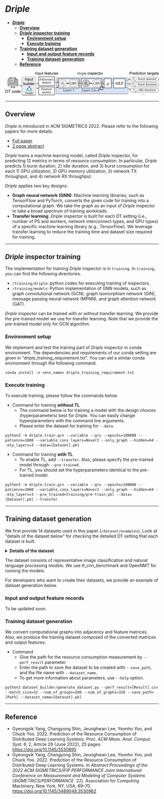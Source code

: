 # ***Driple*** 


- [***Driple***](#driple)
  - [**Overview**](#overview)
  - [***Driple* inspector training**](#driple-inspector-training)
    - [**Environment setup**](#environment-setup)
    - [**Execute training**](#execute-training)
  - [**Training dataset generation**](#training-dataset-generation)
    - [**Input and output feature records**](#input-and-output-feature-records)
    - [**Training dataset generation**](#training-dataset-generation-1)
  - [**Reference**](#reference)



<img src="https://raw.githubusercontent.com/gsyang33/driple/master/others/structure.jpg" alt="*Driple* structure" width="700"/>


---
## **Overview**
*Driple* is introduced in ACM SIGMETRICS 2022. Please refer to the following papers for more details.
 - [Full paper](https://doi.org/10.1145/3530895)
 - [2 page abstract](https://doi.org/10.1145/3489048.3530962)

*Driple* trains a machine learning model, called *Driple* inspector, for predicting 12 metrics in terms of resource consumption. In particular, *Driple* predicts 1) burst duration, 2) idle duration, and 3) burst consumption for each 1) GPU utilization, 2) GPU memory utilization, 3) network TX throughput, and 4) network RX throughput.

*Driple* applies two key designs:
  - **Graph neural network (GNN)**: Machine learning libraries, such as TensorFlow and PyTorch, converts the given code for training into a computational graph. We take the graph as an input of *Driple* inspector to take a broad spectrum of training workloads.
  - **Transfer learning**: *Driple* inspector is built for each DT setting (i.e., number of PS and workers, network interconnect types, and GPU types) of a specific machine learning library (e.g., TensorFlow). We leverage transfer learning to reduce the training time and dataset size required for training.

---
## ***Driple* inspector training**

The implementation for training *Driple* inspector is in `training`. In `training`, you can find the following directories.
- `/training/driple`: python codes for executing training of inspectors.
- `/training/models`: Python implementation of GNN models, such as graph convolutional network (GCN), graph isomorphism network (GIN), message passing neural network (MPNN), and graph attention network (GAT).

*Driple* inspector can be trained with or without transfer learning. We provide the pre-trained model we use for transfer learning. Note that we provide the pre-trained model only for GCN algorithm.

### **Environment setup**
We implement and test the training part of *Driple* inspector in conda environment.
The dependencies and requirements of our conda setting are given in "driple_training_requirement.txt". You can set a similar conda environment through the following command.
```
conda install -n <env_name> driple_training_requirement.txt
```

### **Execute training**
To execute training, please follow the commands below. 

- Command for training **without TL**
  - The command below is for training a model with the design choices (hyperparameters) best for *Driple*. You can easily change hyperparameters with the command line arguments.
  - Please enter the dataset for training for `--data`.
```
python3 -m driple.train.gcn --variable --gru --epochs=100000 --patience=1000 --variable_conv_layers=Nover2 --only_graph --hidden=64 --mlp_layers=3 --data=[Dataset].pkl 
```


- Command for training **with TL**
  - To enable TL, add `--transfer`. Also, please specify the pre-trained model through `--pre-trained`.
  - For TL, you should set the hyperparameters identical to the pre-trained model.
```
python3 -m driple.train.gcn --variable --gru --epochs=100000 --patience=1000 --variable_conv_layers=Nover2 --only_graph --hidden=64 --mlp_layers=3 --pre_trained=training/pre-train.pkl --data=[Dataset].pkl --transfer
```



---
## **Training dataset generation**

We first provide 14 datasets used in this paper (`/dataset/examples`). Look at "details of the dataset below" for checking the detailed DT setting that each dataset is built.

**<details><summary>Details of the dataset</summary>**


|          Name           |      GPU        | DP <br>topology   |   Network   | # of GPU<br>machines  |         Name          |      GPU      | DP <br>topology   | Network   | # of GPU<br>machines  |
|:---------------------:  |:-------------:  |:---------------:  |:----------: |:--------------------: |:--------------------: |:------------: |:---------------:  |:-------:  |:--------------------: |
|   V100-P1w2/ho-PCIe     |      V100       |   PS1/w2/homo     | Co-located  |           1           |  2080Ti-P4w4/he-40G   |    2080Ti     |  PS4/w4/hetero    |  40 GbE   |           2           |
|   V100-P2w2/ho-PCIe     |      V100       |   PS2/w2/homo     | Co-located  |           1           | TitanRTX-P4w4/he-40G  | Titan<br>RTX  |  PS4/w4/hetero    |  40 GbE   |           2           |
|  2080Ti-P1w2/ho-PCIe    |     2080Ti      |   PS1/w2/homo     | Co-located  |           1           |    V100-P5w5/he-1G    |     V100      |  PS5/w5/hetero    |  1 GbE    |           5           |
|  2080Ti-P1w3/ho-PCIe    |     2080Ti      |   PS1/w3/homo     | Co-located  |           1           |   2080Ti-P5w5/he-1G   |    2080Ti     |  PS5/w5/hetero    |  1 GbE    |           5           |
|  2080Ti-P2w2/he-PCIe    |     2080Ti      |  PS2/w2/hetero    | Co-located  |           1           |    V100-P5w5/he-1G    |     V100      |  PS5/w10/hetero   |  1 GbE    |           5           |
| TitanRTX-P2w2/he-PCIe   | Titan <br>RTX   |  PS2/w2/hetero    | Co-located  |           1           |  2080Ti-P5w10/he-1G   |    2080Ti     |  PS5/w10/hetero   |  1 GbE    |           5           |
|   2080Ti-P2w2/he-40G    |     2080Ti      |  PS2/w2/hetero    |   40 GbE    |           2           |                       |               |                   |           |                       |
|  TitanRTX-P2w2/he-40G   |  Titan<br>RTX   | PS2/w2/hetero     | 40 GbE      |           2           |                       |               |                   |           |                       |


</details>


The dataset consists of representative image classification and natural language processing models. We use tf_cnn_benchmark and OpenNMT for running the models. 

For developers who want to create their datasets, we provide an example of dataset generation below.


### **Input and output feature records**
To be updated soon.

### **Training dataset generation**

We convert computational graphs into adjacency and feature matrices. Also, we produce the training dataset composed of the converted matrices and output features.


- Command
  - Give the path for the resource consumption measurement by `--perf_result` parameter.
  - Enter the path to save the dataset to be created with `--save_path`, and the file name with `--dataset_name`.
  - To get more information about parameters, use `--help` option.
```
python3 dataset_builder/generate_dataset.py --perf_result=[Result].csv --batch_size=32 --num_of_groups=100 --num_of_graphs=320 --save_path=[Path] --dataset_name=[Dataset].pkl
```


---
## **Reference**

 - Gyeongsik Yang, Changyong Shin, Jeunghwan Lee, Yeonho Yoo, and Chuck Yoo. 2022. Prediction of the Resource Consumption of Distributed Deep Learning Systems. <i>Proc. ACM Meas. Anal. Comput. Syst.</i> 6, 2, Article 29 (June 2022), 25 pages. https://doi.org/10.1145/3530895
 - Gyeongsik Yang, Changyong Shin, Jeunghwan Lee, Yeonho Yoo, and Chuck Yoo. 2022. Prediction of the Resource Consumption of Distributed Deep Learning Systems. In <i>Abstract Proceedings of the 2022 ACM SIGMETRICS/IFIP PERFORMANCE Joint International Conference on Measurement and Modeling of Computer Systems</i> (<i>SIGMETRICS/PERFORMANCE '22</i>). Association for Computing Machinery, New York, NY, USA, 69–70. https://doi.org/10.1145/3489048.3530962
